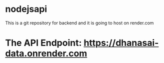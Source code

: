 # nodejsapi
This is a git repository for backend
and it is going to host on render.com 
# The API Endpoint: https://dhanasai-data.onrender.com
